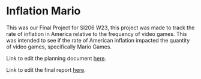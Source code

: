 # Inflation Mario
This was our Final Project for SI206 W23, this project was made to track the rate of inflation in America relative to the frequency of video games. This was intended to see if the rate of American inflation impacted the quantity of video games, specifically Mario Games. 

Link to edit the planning document <a href=https://docs.google.com/document/d/1c_zWH8ISIru8jQxrZ1bA3liRmM9FXaXGbyaw2JSEU5w/edit>here</a>.

Link to edit the final report <a href=https://docs.google.com/document/d/11iItfeYBOgXqY-VBmwQOQ9FN2RLkSj_opGEV0DCKs_8/edit>here</a>.
